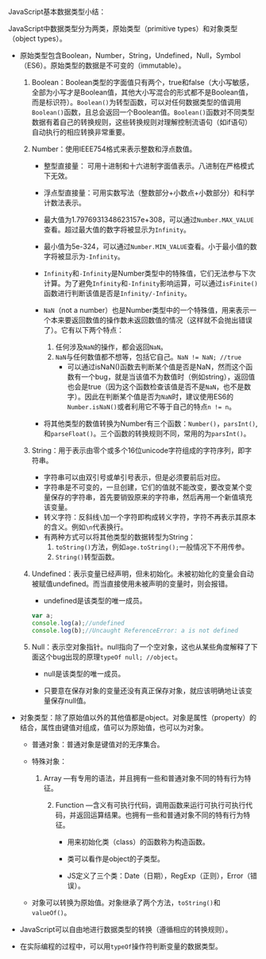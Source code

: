 JavaScript基本数据类型小结：

JavaScript中数据类型分为两类，原始类型（primitive types）和对象类型（object types）。

* 原始类型包含Boolean，Number，String，Undefined，Null，Symbol （ES6）。原始类型的数据是不可变的（immutable）。

  1. Boolean：Boolean类型的字面值只有两个，true和false（大小写敏感，全部为小写才是Boolean值，其他大小写混合的形式都不是Boolean值，而是标识符）。`Boolean()`为转型函数，可以对任何数据类型的值调用`Boolean()`函数，且总会返回一个Boolean值。`Boolean()`函数对不同类型数据有着自己的转换规则，这些转换规则对理解控制流语句（如if语句）自动执行的相应转换非常重要。

  2. Number：使用IEEE754格式来表示整数和浮点数值。

     * 整型直接量： 可用十进制和十六进制字面值表示。八进制在严格模式下无效。
     * 浮点型直接量：可用实数写法（整数部分+小数点+小数部分）和科学计数法表示。
     * 最大值为1.7976931348623157e+308，可以通过`Number.MAX_VALUE`查看。超过最大值的数字将被显示为`Infinity`。
     * 最小值为5e-324，可以通过`Number.MIN_VALUE`查看。小于最小值的数字将被显示为`-Infinity`。
     * `Infinity`和`-Infinity`是Number类型中的特殊值，它们无法参与下次计算。为了避免`Infinity`和`-Infinity`影响运算，可以通过`isFinite()`函数进行判断该值是否是`Infinity/-Infinity`。
     * `NaN`（not a number）也是Number类型中的一个特殊值，用来表示一个本来要返回数值的操作数未返回数值的情况（这样就不会抛出错误了）。它有以下两个特点：
       1. 任何涉及`NaN`的操作，都会返回`NaN`。
       2. `NaN`与任何数值都不想等，包括它自己。`NaN != NaN; //true`
          * 可以通过isNaN()函数去判断某个值是否是NaN，然而这个函数有一个bug，就是当该值不为数值时（例如string），返回值也会是true（因为这个函数检查该值是否不是`NaN`，也不是数字）。因此在判断某个值是否为`NaN`时，建议使用ES6的`Number.isNaN()`或者利用它不等于自己的特点`n != n`。

     * 将其他类型的数值转换为Number有三个函数：`Number()`，`parsInt()`,和`parseFloat()`。三个函数的转换规则不同，常用的为`parsInt()`。

  3. String：用于表示由零个或多个16位unicode字符组成的字符序列，即字符串。
     * 字符串可以由双引号或单引号表示，但是必须要前后对应。
     * 字符串是不可变的，一旦创建，它们的值就不能改变，要改变某个变量保存的字符串，首先要销毁原来的字符串，然后再用一个新值填充该变量。
     * 转义字符：反斜线`\`加一个字符即构成转义字符，字符不再表示其原本的含义。例如`\n`代表换行。
     * 有两种方式可以将其他类型的数据转型为String：
       1. `toString()`方法，例如`age.toString();`一般情况下不用传参。
       2. `String()`转型函数。

  4. Undefined：表示变量已经声明，但未初始化。未被初始化的变量会自动被赋值undefined。而当直接使用未被声明的变量时，则会报错。

     * undefined是该类型的唯一成员。

     ```javascript
     var a;
     console.log(a);//undefined
     console.log(b);//Uncaught ReferenceError: a is not defined
     ```

  5. Null：表示空对象指针。null指向了一个空对象，这也从某些角度解释了下面这个bug出现的原理`typeOf null; //object`。

     * null是该类型的唯一成员。

     * 只要意在保存对象的变量还没有真正保存对象，就应该明确地让该变量保存null值。

* 对象类型：除了原始值以外的其他值都是object。对象是属性（property）的结合，属性由键值对组成，值可以为原始值，也可以为对象。

  * 普通对象：普通对象是键值对的无序集合。

  * 特殊对象：

    1. Array —有专用的语法，并且拥有一些和普通对象不同的特有行为特征。

          2. Function —含义有可执行代码，调用函数来运行可执行可执行代码，并返回运算结果。也拥有一些和普通对象不同的特有行为特征。

             * 用来初始化类（class）的函数称为构造函数。

             * 类可以看作是object的子类型。

             * JS定义了三个类：Date（日期），RegExp（正则），Error（错误）。

  * 对象可以转换为原始值。对象继承了两个方法，`toString()`和`valueOf()`。

* JavaScript可以自由地进行数据类型的转换（遵循相应的转换规则）。
* 在实际编程的过程中，可以用`typeOf`操作符判断变量的数据类型。